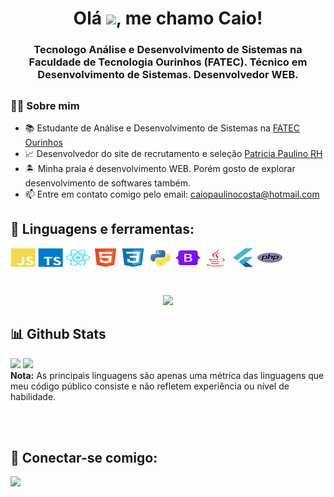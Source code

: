 <h1 align="center">Olá <img src="https://raw.githubusercontent.com/MartinHeinz/MartinHeinz/master/wave.gif" width="30px">, me chamo Caio!</h1>
<h3 align="center">Tecnologo Análise e Desenvolvimento de Sistemas na Faculdade de Tecnologia Ourinhos (FATEC). Técnico em Desenvolvimento de Sistemas. Desenvolvedor WEB.</h3>

##

<h3> 🙋‍♂️ Sobre mim </h3>

- 📚 Estudante de Análise e Desenvolvimento de Sistemas na [FATEC Ourinhos](https://www.fatecourinhos.edu.br/)
- 📈 Desenvolvedor do site de recrutamento e seleção [Patricia Paulino RH](https://www.patriciapaulinorh.com.br/)
- 🏝 Minha praia é desenvolvimento WEB. Porém gosto de explorar desenvolvimento de softwares também.
- 📫 Entre em contato comigo pelo email: caiopaulinocosta@hotmail.com

## 🚀 Linguagens e ferramentas:

<p align="left"> 
<img align="center" alt="Js" height="30" width="40" src="https://raw.githubusercontent.com/devicons/devicon/master/icons/javascript/javascript-plain.svg">
  <img align="center" alt="Ts" height="30" width="40" src="https://raw.githubusercontent.com/devicons/devicon/master/icons/typescript/typescript-plain.svg">
  <img align="center" alt="React" height="30" width="40" src="https://raw.githubusercontent.com/devicons/devicon/master/icons/react/react-original.svg">
  <img align="center" alt="HTML" height="30" width="40" src="https://raw.githubusercontent.com/devicons/devicon/master/icons/html5/html5-original.svg">
  <img align="center" alt="CSS" height="30" width="40" src="https://raw.githubusercontent.com/devicons/devicon/master/icons/css3/css3-original.svg">
  <img align="center" alt="Python" height="30" width="40" src="https://raw.githubusercontent.com/devicons/devicon/master/icons/python/python-original.svg">
  <img align="center" alt="Bootstrap" height="30" width="40" src="https://raw.githubusercontent.com/devicons/devicon/6910f0503efdd315c8f9b858234310c06e04d9c0/icons/bootstrap/bootstrap-original.svg">
  <img align="center" alt="Java" height="30" width="40" src="https://raw.githubusercontent.com/devicons/devicon/6910f0503efdd315c8f9b858234310c06e04d9c0/icons/java/java-plain.svg">
  <img align="center" alt="Flutter" height="30" width="40" src="https://raw.githubusercontent.com/devicons/devicon/6910f0503efdd315c8f9b858234310c06e04d9c0/icons/flutter/flutter-original.svg">
  <img align="center" alt="PHP" height="30" width="40" src="https://raw.githubusercontent.com/devicons/devicon/6910f0503efdd315c8f9b858234310c06e04d9c0/icons/php/php-original.svg">
</p>

<br/>

<p align="center">
        <img src="https://github-readme-streak-stats.herokuapp.com/?user=CaioPaulinoCosta&theme=radical&hide_border=true&stroke=0000&background=060A0CD0"/>
</p>

## 📊 Github Stats

  <a href="https://github-readme-stats.vercel.app/api?username=CaioPaulinoCosta&show_icons=true&count_private=true&theme=radical&hide_border=true&bg_color=0D1117"><img height="180em" src="https://github-readme-stats.vercel.app/api?username=CaioPaulinoCosta&show_icons=true&count_private=true&theme=radical&hide_border=true&bg_color=0D1117" /></a>
  <a href="https://github-readme-stats.vercel.app/api?username=CaioPaulinoCosta&show_icons=true&count_private=true&theme=radical&hide_border=true&bg_color=0D1117"><img height="180em" src="https://github-readme-stats.vercel.app/api/top-langs/?username=CaioPaulinoCosta&langs_count=10&count_private=true&layout=compact&theme=radical&hide_border=true&bg_color=0D1117&hide=javascript" /></a>
  <br/>
  <b>Nota:</b> As principais linguagens são apenas uma métrica das linguagens que meu código público consiste e não refletem experiência ou nível de habilidade.

<br/>

<br/>

## 🔌 Conectar-se comigo:
<p align="left">
<a href="https://www.linkedin.com/in/caio-paulino-costa-26b95925a" target="_blank"><img src="https://img.shields.io/badge/-LinkedIn-%230077B5?style=for-the-badge&logo=linkedin&logoColor=white" target="_blank"></a> 
</p>

